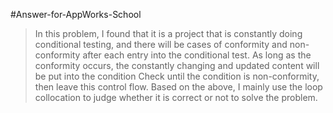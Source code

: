 #Answer-for-AppWorks-School

>In this problem, I found that it is a project that is constantly doing conditional testing, and there will be cases of conformity and non-conformity after each entry into the conditional test. As long as the conformity occurs, the constantly changing and updated content will be put into the condition Check until the condition is non-conformity, then leave this control flow. Based on the above, I mainly use the loop collocation to judge whether it is correct or not to solve the problem.
